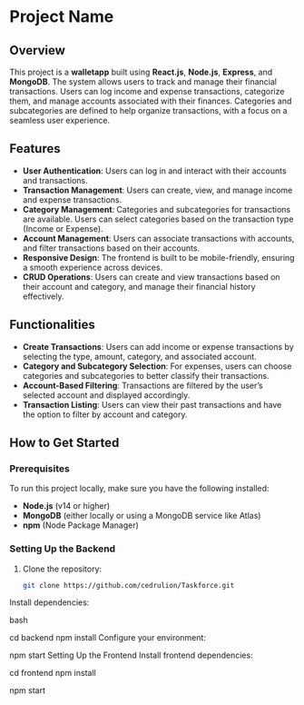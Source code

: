 # Project Name

## Overview

This project is a **walletapp** built using **React.js**, **Node.js**, **Express**, and **MongoDB**. The system allows users to track and manage their financial transactions. Users can log income and expense transactions, categorize them, and manage accounts associated with their finances. Categories and subcategories are defined to help organize transactions, with a focus on a seamless user experience.

## Features

- **User Authentication**: Users can log in and interact with their accounts and transactions.
- **Transaction Management**: Users can create, view, and manage income and expense transactions.
- **Category Management**: Categories and subcategories for transactions are available. Users can select categories based on the transaction type (Income or Expense).
- **Account Management**: Users can associate transactions with accounts, and filter transactions based on their accounts.
- **Responsive Design**: The frontend is built to be mobile-friendly, ensuring a smooth experience across devices.
- **CRUD Operations**: Users can create and view transactions based on their account and category, and manage their financial history effectively.

## Functionalities

- **Create Transactions**: Users can add income or expense transactions by selecting the type, amount, category, and associated account.
- **Category and Subcategory Selection**: For expenses, users can choose categories and subcategories to better classify their transactions.
- **Account-Based Filtering**: Transactions are filtered by the user’s selected account and displayed accordingly.
- **Transaction Listing**: Users can view their past transactions and have the option to filter by account and category.

## How to Get Started

### Prerequisites

To run this project locally, make sure you have the following installed:

- **Node.js** (v14 or higher)
- **MongoDB** (either locally or using a MongoDB service like Atlas)
- **npm** (Node Package Manager)

### Setting Up the Backend

1. Clone the repository:
   ```bash
   git clone https://github.com/cedrulion/Taskforce.git
   
Install dependencies:

bash

cd backend
npm install
Configure your environment:



npm start
Setting Up the Frontend
Install frontend dependencies:


cd frontend
npm install

npm start

